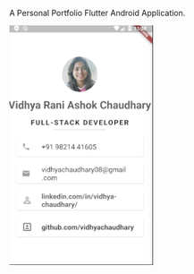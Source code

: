 
A Personal Portfolio Flutter Android Application.

![Personal Android App](https://github.com/vidhya08/Portfolio-App/blob/master/images/preview.png)
